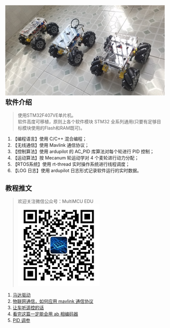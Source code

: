 ![](https://github.com/SuWeipeng/img/raw/master/13_car/car_10.jpg)<br>
软件介绍
---
> 使用STM32F407VE单片机。<br>
> 软件高度可移植，原则上各个软件模块 STM32 全系列通用(只要有足够目标模块使用的Flash和RAM既可)。

1. 【编程语言】使用 C/C++ 混合编程；
2. 【无线通信】使用 Mavlink 通信协议；
3. 【控制算法】使用 ardupilot 的 AC_PID 库算法对每个轮进行 PID 控制；
4. 【运动算法】按 Mecanum 轮运动学对 4 个麦轮进行动力分配；
5. 【RTOS系统】使用 rt-thread 实时操作系统进行线程调度；
6. 【LOG 日志】使用 ardupilot 日志形式记录软件运行的实时数据。

教程推文
---
> 欢迎关注微信公众号：MultiMCU EDU<br>
> ![](https://github.com/SuWeipeng/img/raw/master/17_wechat/08cm.jpg)

1. [马达驱动](https://mp.weixin.qq.com/s/7Bk-xQbymZaez4g5sUALxw)
2. [物联网通信，如何应用 mavlink 通信协议](https://mp.weixin.qq.com/s/K92U5lO0KGM4mUzyGSXvcg)
3. [让车听遥控的话](https://mp.weixin.qq.com/s/h7FURP4kGNTJmfsHatk-4A)
4. [看完这篇一定能会用 ab 相编码器](https://mp.weixin.qq.com/s/aUa0sHmGF6CbPej6O9IzKQ)
5. [PID 调参](https://mp.weixin.qq.com/s/TO926HglAhvM9RNe-2kJuQ)

